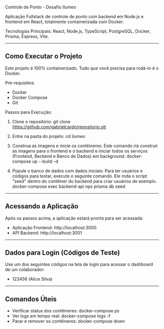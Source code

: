 Controle de Ponto - Desafio Ilumeo

Aplicação Fullstack de controle de ponto com backend em Node.js e frontend em React, totalmente containerizada com Docker.

Tecnologias Principais: React, Node.js, TypeScript, PostgreSQL, Docker, Prisma, Express, Vite.

-----------------------------------
Como Executar o Projeto
-----------------------------------

Este projeto é 100% containerizado. Tudo que você precisa para rodá-lo é o Docker.

Pré-requisitos:
- Docker
- Docker Compose
- Git

Passos para Execução:

1. Clone o repositório:
git clone https://github.com/gabrielcardn/repositorio.git

2. Entre na pasta do projeto:
cd ilumeo

3. Construa as imagens e inicie os contêineres:
Este comando irá construir as imagens para o frontend e o backend e iniciar todos os serviços (Frontend, Backend e Banco de Dados) em background.
docker-compose up --build -d

4. Popule o banco de dados com dados iniciais:
Para ter usuários e códigos para testar, execute o seguinte comando. Ele roda o script "seed" dentro do contêiner do backend para criar usuários de exemplo.
docker-compose exec backend-api npx prisma db seed

-----------------------------------
Acessando a Aplicação
-----------------------------------

Após os passos acima, a aplicação estará pronta para ser acessada:

- Aplicação Frontend: http://localhost:3000
- API Backend: http://localhost:3001

-----------------------------------
Dados para Login (Códigos de Teste)
-----------------------------------

Use um dos seguintes códigos na tela de login para acessar o dashboard de um colaborador:

- 123456 (Alice Silva)

-----------------------------------
Comandos Úteis
-----------------------------------

- Verificar status dos contêineres: docker-compose ps
- Ver logs em tempo real: docker-compose logs -f
- Parar e remover os contêineres: docker-compose down